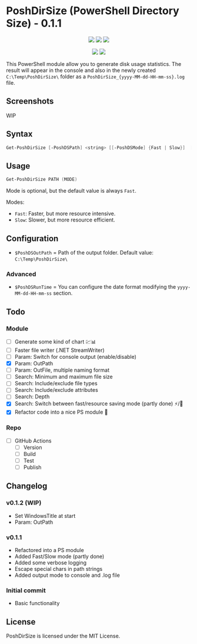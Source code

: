 # PoshDirSize (PowerShell Directory Size) -  0.1.1

<p align="center">
  <a href="https://github.com/Kinsiinoo/PoshDirSize"><img src="https://img.shields.io/github/languages/top/kinsiinoo/poshdirsize?style=for-the-badge"></a>
  <a href="https://github.com/Kinsiinoo/PoshDirSize"><img src="https://img.shields.io/github/languages/code-size/kinsiinoo/poshdirsize?style=for-the-badge"></a>
  <a href="https://github.com/Kinsiinoo/PoshDirSize"><img src="https://img.shields.io/github/license/kinsiinoo/poshdirsize?style=for-the-badge"></a>
</p>

<p align="center">
  <a href="https://github.com/Kinsiinoo/PoshDirSize/releases/"><img src="https://img.shields.io/github/v/release/kinsiinoo/poshdirsize?style=for-the-badge"></a>
  <a href="https://github.com/Kinsiinoo/PoshDirSize"><img src="https://img.shields.io/github/last-commit/kinsiinoo/poshdirsize?style=for-the-badge"></a>
</p>

This PowerShell module allow you to generate disk usage statistics.
The result will appear in the console and also in the newly created `C:\Temp\PoshDirSize\` folder as a `PoshDirSize_{yyyy-MM-dd-HH-mm-ss}.log` file.

## Screenshots

WIP

## Syntax

```PowerShell
Get-PoshDirSize [-PoshDSPath] <string> [[-PoshDSMode] {Fast | Slow}]  [<CommonParameters>]
```

## Usage

```PowerShell
Get-PoshDirSize PATH (MODE)
```

Mode is optional, but the default value is always `Fast`.

Modes:

* `Fast`: Faster, but more resource intensive.
* `Slow`: Slower, but more resource efficient.

## Configuration

* `$PoshDSOutPath` = Path of the output folder. Default value: `C:\Temp\PoshDirSize\`

### Advanced

* `$PoshDSRunTime` = You can configure the date format modifying the `yyyy-MM-dd-HH-mm-ss` section.

## Todo

### Module

* [ ] Generate some kind of chart :chart::bar_chart:
* [ ] Faster file writer (.NET StreamWriter)
* [ ] Param: Switch for console output (enable/disable)
* [x] Param: OutPath
* [ ] Param: OutFile, multiple naming format
* [ ] Search: Minimum and maximum file size
* [ ] Search: Include/exclude file types
* [ ] Search: Include/exclude attributes
* [ ] Search: Depth
* [x] Search: Switch between fast/resource saving mode (partly done) :zap:/:deciduous_tree:
* [x] Refactor code into a nice PS module :eyes:

### Repo

* [ ] GitHub Actions
  * [ ] Version
  * [ ] Build
  * [ ] Test
  * [ ] Publish

## Changelog

### **v0.1.2 (WIP)**

* Set WindowsTitle at start
* Param: OutPath

### v0.1.1

* Refactored into a PS module
* Added Fast/Slow mode (partly done)
* Added some verbose logging
* Escape special chars in path strings
* Added output mode to console and .log file

### Initial commit

* Basic functionality

## License

PoshDirSize is licensed under the MIT License.
